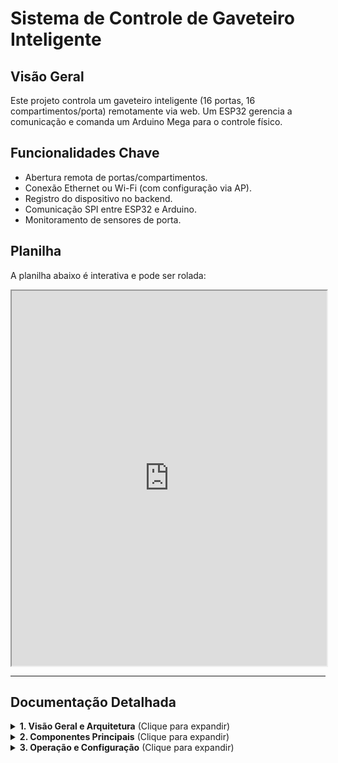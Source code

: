 # Sistema de Controle de Gaveteiro Inteligente

## Visão Geral
Este projeto controla um gaveteiro inteligente (16 portas, 16 compartimentos/porta) remotamente via web. Um ESP32 gerencia a comunicação e comanda um Arduino Mega para o controle físico.

## Funcionalidades Chave
*   Abertura remota de portas/compartimentos.
*   Conexão Ethernet ou Wi-Fi (com configuração via AP).
*   Registro do dispositivo no backend.
*   Comunicação SPI entre ESP32 e Arduino.
*   Monitoramento de sensores de porta.


## Planilha


<p>A planilha abaixo é interativa e pode ser rolada:</p>

<iframe src="https://docs.google.com/spreadsheets/d/e/2PACX-1vS7ztB25fEQCpBAENChTXUzVHI5VO_87PDvmnz8HwPExWxyJEmypBygY17J2e2FshhTQV_4VCZMQVP5/pubhtml?widget=true&headers=false" width="100%" height="600"></iframe>



---

## Documentação Detalhada

<details>
<summary><strong>1. Visão Geral e Arquitetura</strong> (Clique para expandir)</summary>

### Arquitetura do Sistema
O sistema é composto por três camadas principais:
1.  **Aplicação Web:** Interface do usuário e backend para gerenciar requisições.
2.  **ESP32-ETH01:** Conecta-se à rede (Ethernet/Wi-Fi), comunica-se com o backend (API) e com o Arduino (SPI).
3.  **Arduino Mega:** Recebe comandos SPI, controla travas das gavetas/compartimentos e lê sensores.

### Diagrama do Fluxo
![Fluxo de Interações do Sistema](./media/fluxograma_sistema.png)
*(Certifique-se que a pasta 'media' está na raiz e contém a imagem)*

</details>

<details>
<summary><strong>2. Componentes Principais</strong> (Clique para expandir)</summary>

### Hardware
*   ESP32-ETH01
*   Arduino Mega 2560
*   Solenoides/travas (portas e compartimentos)
*   Sensores de porta
*   Display OLED (Arduino)

### Software (Bibliotecas Chave - ESP32)
*   `<WiFi.h>`, `<HTTPClient.h>`: Rede e API.
*   `<ArduinoJson.h>`: Manipulação de JSON.
*   `<SPI.h>`: Comunicação com Arduino.
*   `<LittleFS.h>`: Armazenamento de credenciais.
*   `<WebServer_WT32_ETH01.h>`: Servidor web para configuração.

### Software (Bibliotecas Chave - Arduino)
*   `<SPI.h>`: Comunicação com ESP32 (escravo).
*   `<U8g2lib.h>`: Display OLED.

</details>

<details>
<summary><strong>3. Operação e Configuração</strong> (Clique para expandir)</summary>

### Fluxo de Operação Simplificado
1.  **Inicialização:**
    *   Arduino inicializa SPI (escravo).
    *   ESP32 inicializa SPI (mestre), conecta à rede (Ethernet ou Wi-Fi configurável).
    *   ESP32 registra-se no servidor backend ou carrega credenciais salvas.
2.  **Ciclo Principal (ESP32):**
    *   Consulta o backend por comandos de abertura.
    *   Se houver comandos:
        *   Comunica via SPI ao Arduino a porta e compartimentos a abrir.
        *   Verifica status dos sensores (via Arduino).
        *   Se seguro, Arduino aciona as travas.
        *   Informa ao backend sobre abertura e posterior fechamento.

### Configuração Chave (ESP32)
*   URLs do servidor e token de homologação no código.
*   `modo_teste_wifi`:
    *   `1`: Credenciais Wi-Fi fixas.
    *   `0`: Modo Access Point para configuração Wi-Fi pelo usuário.

### Configuração Chave (Arduino)
*   Pino `networkSelect` (Pin 40): Define se o ESP32 deve priorizar Ethernet ou Wi-Fi.

</details>
